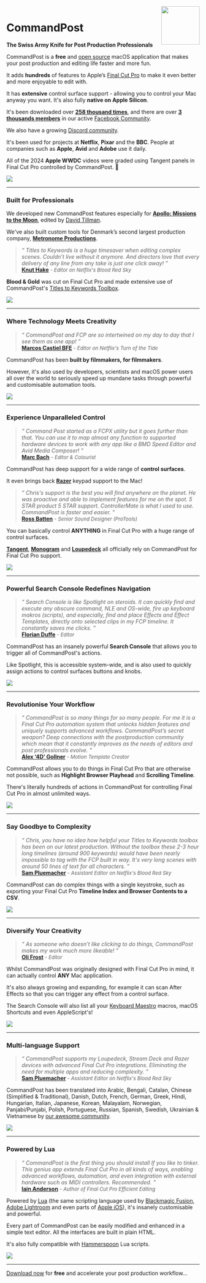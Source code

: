 <img class="rightLogo" src="https://commandpost.io/static/logo.png" align="right" style="width: 100px !important; height: 100px !important;" />

# CommandPost

**The Swiss Army Knife for Post Production Professionals**

CommandPost is a **free** and [open source](https://github.com/CommandPost/CommandPost/blob/develop/LICENSE.md) macOS application that makes your post production and editing life faster and more fun.

It adds **hundreds** of features to Apple’s [Final Cut Pro](https://www.apple.com/final-cut-pro/) to make it even better and more enjoyable to edit with.

It has **extensive** control surface support - allowing you to control your Mac anyway you want. It's also fully **native on Apple Silicon**.

It's been downloaded over **[258 thousand times](https://hanadigital.github.io/grev/?user=commandpost&repo=commandpost)**, and there are over **[3 thousands members](https://www.facebook.com/groups/commandpost/members)** in our active [Facebook Community](https://www.facebook.com/groups/commandpost/).

We also have a growing [Discord community](https://ltnt.tv/discord).

It's been used for projects at **Netflix**, **Pixar** and the **BBC**. People at companies such as **Apple**, **Avid** and **Adobe** use it daily.

All of the 2024 **Apple WWDC** videos were graded using Tangent panels in Final Cut Pro controlled by CommandPost. 🥳

![](../static/commandpost-hero.png)

---

### Built for Professionals

We developed new CommandPost features especially for **[Apollo: Missions to the Moon](https://www.imdb.com/title/tt9782756/)**, edited by [David Tillman](https://twitter.com/davidtillman).

We've also built custom tools for Denmark’s second largest production company, **[Metronome Productions](http://www.fcp.co/final-cut-pro/news/867-metronome-celebrate-a-documentary-series-cut-on-fcpx-with-a-birthday-cake)**.

> _“ Titles to Keywords is a huge timesaver when editing complex scenes. Couldn’t live without it anymore. And directors love that every delivery of any line from any take is just one click away! ”_<br />
> **[Knut Hake](http://www.knuthake.de)** <font size="2">- _Editor on Netflix's Blood Red Sky_</font>

**Blood & Gold** was cut on Final Cut Pro and made extensive use of CommandPost's [Titles to Keywords Toolbox](https://commandpost.io/toolbox/titles-to-keywords/).

[![](/static/blood-and-gold.jpg)](https://www.youtube.com/watch?v=mqNzrsUerYw)

---

### Where Technology Meets Creativity

> _“ CommandPost and FCP are so intertwined on my day to day that I see them as one app! ”_<br />
> **[Marcos Castiel BFE](http://www.marcoscastiel.com/)** <font size="2">- _Editor on Netflix's Turn of the Tide_</font>

CommandPost has been **built by filmmakers, for filmmakers**.

However, it's also used by developers, scientists and macOS power users all over the world to seriously speed up mundane tasks through powerful and customisable automation tools.

![](../static/homepage-scripting.png)

---

### Experience Unparalleled Control

> _“ Command Post started as a FCPX utility but it goes further than that. You can use it to map almost any function to supported hardware devices to work with any app like a BMD Speed Editor and Avid Media Composer! ”_<br />
> **[Marc Bach](https://www.interfacelab.tv)** <font size="2">- _Editor & Colourist_</font>

CommandPost has deep support for a wide range of **control surfaces**.

It even brings back **[Razer](/control-surfaces/razer/)** keypad support to the Mac!

> _“ Chris's support is the best you will find anywhere on the planet. He was proactive and able to implement features for me on the spot. 5 STAR product 5 STAR support. ControllerMate is what I used to use. CommandPost is faster and easier. ”_<br />
> **[Ross Batten](https://www.roscoaudio.com.au)** <font size="2">- _Senior Sound Designer (ProTools)_</font>

You can basically control **ANYTHING** in Final Cut Pro with a huge range of control surfaces.

**[Tangent](/control-surfaces/tangent/)**, **[Monogram](/control-surfaces/monogram/)** and **[Loupedeck](/control-surfaces/loupedeck/)** all officially rely on CommandPost for Final Cut Pro support.

![](../static/homepage-control-surface.png)

---

### Powerful Search Console Redefines Navigation

> _“ Search Console is like Spotlight on steroids. It can quickly find and execute any obscure command, NLE and OS-wide, fire up keyboard makros (scripts), and especially, find and place Effects and Effect Templates, directly onto selected clips in my FCP timeline. It constantly saves me clicks. ”_<br />
> **[Florian Duffe](https://florian-duffe.de/en/flow-en/)** <font size="2">- _Editor_</font>

CommandPost has an insanely powerful **Search Console** that allows you to trigger all of CommandPost's actions.

Like Spotlight, this is accessible system-wide, and is also used to quickly assign actions to control surfaces buttons and knobs.

![](../static/homepage-search-console.png)

---

### Revolutionise Your Workflow

> _“ CommandPost is so many things for so many people. For me it is a Final Cut Pro automation system that unlocks hidden features and uniquely supports advanced workflows. CommandPost’s secret weapon? Deep connections with the postproduction community which mean that it constantly improves as the needs of editors and post professionals evolve. ”_<br />
> **[Alex ‘4D’ Gollner](https://alex4d.com)** <font size="2">- _Motion Template Creator_</font>

CommandPost allows you to do things in Final Cut Pro that are otherwise not possible, such as **Highlight Browser Playhead** and **Scrolling Timeline**.

There's literally hundreds of actions in CommandPost for controlling Final Cut Pro in almost unlimited ways.

![](../static/homepage-final-cut-pro.png)

---

### Say Goodbye to Complexity

> _“ Chris, you have no idea how helpful your Titles to Keywords toolbox has been on our latest production. Without the toolbox these 2-3 hour long timelines (around 900 keywords) would have been nearly impossible to tag with the FCP built in way. It's very long scenes with around 50 lines of text for all characters. ”_<br />
> **[Sam Pluemacher](https://www.imdb.com/name/nm10223233/)** <font size="2">- _Assistant Editor on Netflix's Blood Red Sky_</font>

CommandPost can do complex things with a single keystroke, such as exporting your Final Cut Pro **Timeline Index and Browser Contents to a CSV**.

![](../static/homepage-csv.png)

---

### Diversify Your Creativity

> _“ As someone who doesn’t like clicking to do things, CommandPost makes my work much more likeable! ”_<br />
> **[Oli Frost](https://olifro.st/)** <font size="2">- _Editor_</font>

Whilst CommandPost was originally designed with Final Cut Pro in mind, it can actually control **ANY** Mac application.

It's also always growing and expanding, for example it can scan After Effects so that you can trigger any effect from a control surface.

The Search Console will also list all your [Keyboard Maestro](https://www.keyboardmaestro.com/) macros, macOS Shortcuts and even AppleScript's!

![](../static/homepage-after-effects.png)

---

### Multi-language Support

> _“ CommandPost supports my Loupedeck, Stream Deck and Razer devices with advanced Final Cut Pro integrations. Eliminating the need for multiple apps and reducing complexity. ”_<br />
> **[Sam Pluemacher](https://www.imdb.com/name/nm10223233/)** <font size="2">- _Assistant Editor on Netflix's Blood Red Sky_</font>

CommandPost has been translated into Arabic, Bengali, Catalan, Chinese (Simplified & Traditional), Danish, Dutch, French, German, Greek, Hindi, Hungarian, Italian, Japanese, Korean, Malayalam, Norwegian, Panjabi/Punjabi, Polish, Portuguese, Russian, Spanish, Swedish, Ukrainian & Vietnamese by [our awesome community](https://poeditor.com/join/project/QWvOQlF1Sy).

![](../static/homepage-japanese.png)

---

### Powered by Lua

> _“ CommandPost is the first thing you should install If you like to tinker. This genius app extends Final Cut Pro in all kinds of ways, enabling advanced workflows, automation, and even integration with external hardware such as MIDI controllers. Recommended. ”_<br />
> **[Iain Anderson](https://iain-anderson.com)** <font size="2">- _Author of Final Cut Pro Efficient Editing_</font>

Powered by [Lua](https://dev.commandpost.io/lua/overview/) (the same scripting language used by [Blackmagic Fusion](https://www.blackmagicdesign.com/products/fusion/), [Adobe Lightroom](https://www.adobe.com/au/products/photoshop-lightroom.html) and even parts of [Apple iOS](https://twitter.com/_inside/status/1026173832527265792)), it's insanely customisable and powerful.

Every part of CommandPost can be easily modified and enhanced in a simple text editor. All the interfaces are built in plain HTML.

It's also fully compatible with [Hammerspoon](http://www.hammerspoon.org) Lua scripts.

![](../static/homepage-lua.png)

---

[Download now](/download) for **free** and accelerate your post production workflow...
